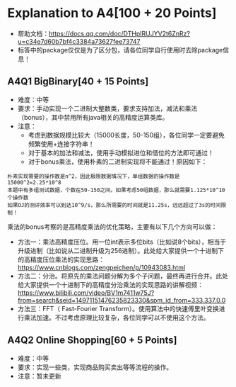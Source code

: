 # Explanation to A4[100 + 20 Points]

- 帮助文档：https://docs.qq.com/doc/DTHpIRUJYV2t6ZnRz?u=c34e7d60b7bf4c3384a73627fee73747
- 标答中的package仅仅是为了区分包，请各位同学自行使用时去除package信息！

## A4Q1 BigBinary[40 + 15 Points]
- 难度：中等
- 要求：手动实现一个二进制大整数类，要求支持加法，减法和乘法（bonus），其中禁用所有java相关的高精度运算类库。
- 注意：
    - 考虑到数据规模比较大（15000长度，50-150组），各位同学一定要避免频繁使用+连接字符串！
    - 对于基本的加法和减法，使用手动模拟进位和借位的方法即可通过！
    - 对于bonus乘法，使用朴素的二进制实现将不能通过！原因如下：

```
朴素实现需要的操作数是n^2，因此极限数据情况下，单组数据的操作数是15000^2=2.25*10^8
本题中有多组测试数据，个数在50-150之间。如果考虑50组数据，那么就需要1.125*10^10个操作数
如果OJ的测评效率可以到达10^9/s，那么所需要的时间就是11.25s，远远超过了3s的时间限制！
```

乘法的bonus考察的是高精度乘法的优化策略，主要有以下几个方向可以做：
- 方法一：乘法高精度压位。用一位int表示多位bits（比如说8个bits），相当于升级进制（比如说从二进制升级为256进制）。此处给大家提供一个十进制下的高精度压位乘法的实现思路：https://www.cnblogs.com/zengpeichen/p/10943083.html
- 方法二：分治。将原先的乘法问题分解为多个子问题，最终再进行合并。此处给大家提供一个十进制下的高精度分治乘法的实现思路的讲解视频：https://www.bilibili.com/video/BV1m7411w75J?from=search&seid=14971151476235823330&spm_id_from=333.337.0.0
- 方法三：FFT（ Fast-Fourier Transform）。使用算法中的快速傅里叶变换进行乘法加速。不过考虑原理比较复杂，各位同学可以不使用这个方法。

## A4Q2 Online Shopping[60 + 5 Points]
- 难度：中等
- 要求：实现一些类，实现商品购买卖出等等流程的操作。
- 注意：暂未更新
